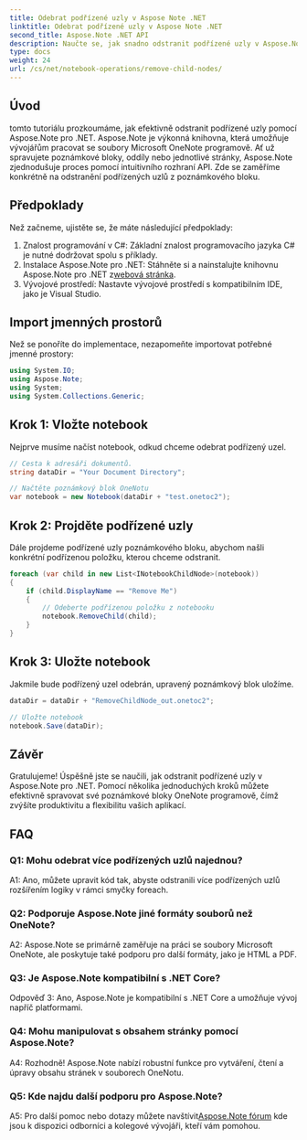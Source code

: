 ```yaml
---
title: Odebrat podřízené uzly v Aspose Note .NET
linktitle: Odebrat podřízené uzly v Aspose Note .NET
second_title: Aspose.Note .NET API
description: Naučte se, jak snadno odstranit podřízené uzly v Aspose.Note pro .NET. Zjednodušte si správu souborů OneNote pomocí tohoto podrobného průvodce.
type: docs
weight: 24
url: /cs/net/notebook-operations/remove-child-nodes/
---
```

## Úvod

tomto tutoriálu prozkoumáme, jak efektivně odstranit podřízené uzly pomocí Aspose.Note pro .NET. Aspose.Note je výkonná knihovna, která umožňuje vývojářům pracovat se soubory Microsoft OneNote programově. Ať už spravujete poznámkové bloky, oddíly nebo jednotlivé stránky, Aspose.Note zjednodušuje proces pomocí intuitivního rozhraní API. Zde se zaměříme konkrétně na odstranění podřízených uzlů z poznámkového bloku.

## Předpoklady

Než začneme, ujistěte se, že máte následující předpoklady:
1. Znalost programování v C#: Základní znalost programovacího jazyka C# je nutné dodržovat spolu s příklady.
2.  Instalace Aspose.Note pro .NET: Stáhněte si a nainstalujte knihovnu Aspose.Note pro .NET z[webová stránka](https://releases.aspose.com/note/net/).
3. Vývojové prostředí: Nastavte vývojové prostředí s kompatibilním IDE, jako je Visual Studio.

## Import jmenných prostorů

Než se ponoříte do implementace, nezapomeňte importovat potřebné jmenné prostory:

```csharp
using System.IO;
using Aspose.Note;
using System;
using System.Collections.Generic;
```

## Krok 1: Vložte notebook

Nejprve musíme načíst notebook, odkud chceme odebrat podřízený uzel.

```csharp
// Cesta k adresáři dokumentů.
string dataDir = "Your Document Directory";

// Načtěte poznámkový blok OneNotu
var notebook = new Notebook(dataDir + "test.onetoc2");
```

## Krok 2: Projděte podřízené uzly

Dále projdeme podřízené uzly poznámkového bloku, abychom našli konkrétní podřízenou položku, kterou chceme odstranit.

```csharp
foreach (var child in new List<INotebookChildNode>(notebook))
{
    if (child.DisplayName == "Remove Me")
    {
        // Odeberte podřízenou položku z notebooku
        notebook.RemoveChild(child);
    }
}
```

## Krok 3: Uložte notebook

Jakmile bude podřízený uzel odebrán, upravený poznámkový blok uložíme.

```csharp
dataDir = dataDir + "RemoveChildNode_out.onetoc2";

// Uložte notebook
notebook.Save(dataDir);
```

## Závěr

Gratulujeme! Úspěšně jste se naučili, jak odstranit podřízené uzly v Aspose.Note pro .NET. Pomocí několika jednoduchých kroků můžete efektivně spravovat své poznámkové bloky OneNote programově, čímž zvýšíte produktivitu a flexibilitu vašich aplikací.

## FAQ

### Q1: Mohu odebrat více podřízených uzlů najednou?

A1: Ano, můžete upravit kód tak, abyste odstranili více podřízených uzlů rozšířením logiky v rámci smyčky foreach.

### Q2: Podporuje Aspose.Note jiné formáty souborů než OneNote?

A2: Aspose.Note se primárně zaměřuje na práci se soubory Microsoft OneNote, ale poskytuje také podporu pro další formáty, jako je HTML a PDF.

### Q3: Je Aspose.Note kompatibilní s .NET Core?

Odpověď 3: Ano, Aspose.Note je kompatibilní s .NET Core a umožňuje vývoj napříč platformami.

### Q4: Mohu manipulovat s obsahem stránky pomocí Aspose.Note?

A4: Rozhodně! Aspose.Note nabízí robustní funkce pro vytváření, čtení a úpravy obsahu stránek v souborech OneNotu.

### Q5: Kde najdu další podporu pro Aspose.Note?

 A5: Pro další pomoc nebo dotazy můžete navštívit[Aspose.Note fórum](https://forum.aspose.com/c/note/28) kde jsou k dispozici odborníci a kolegové vývojáři, kteří vám pomohou.